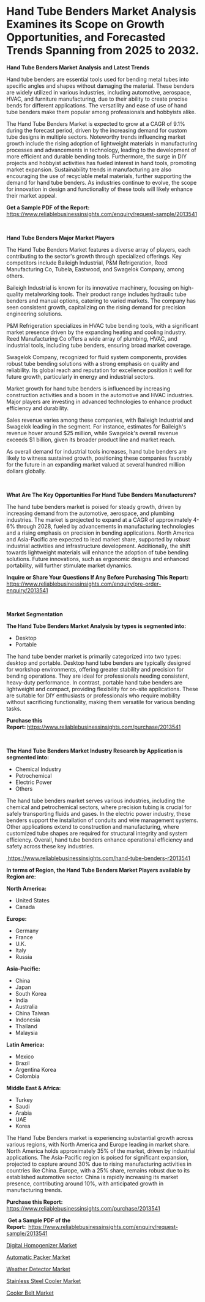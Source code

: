 <p><h1>Hand Tube Benders Market Analysis Examines its Scope on Growth Opportunities, and Forecasted Trends Spanning from 2025 to 2032.</h1></p><p><strong>Hand Tube Benders Market Analysis and Latest Trends</strong></p>
<p><p>Hand tube benders are essential tools used for bending metal tubes into specific angles and shapes without damaging the material. These benders are widely utilized in various industries, including automotive, aerospace, HVAC, and furniture manufacturing, due to their ability to create precise bends for different applications. The versatility and ease of use of hand tube benders make them popular among professionals and hobbyists alike.</p><p>The Hand Tube Benders Market is expected to grow at a CAGR of 9.1% during the forecast period, driven by the increasing demand for custom tube designs in multiple sectors. Noteworthy trends influencing market growth include the rising adoption of lightweight materials in manufacturing processes and advancements in technology, leading to the development of more efficient and durable bending tools. Furthermore, the surge in DIY projects and hobbyist activities has fueled interest in hand tools, promoting market expansion. Sustainability trends in manufacturing are also encouraging the use of recyclable metal materials, further supporting the demand for hand tube benders. As industries continue to evolve, the scope for innovation in design and functionality of these tools will likely enhance their market appeal.</p></p>
<p><strong>Get a Sample PDF of the Report:&nbsp;</strong> <a href="https://www.reliablebusinessinsights.com/enquiry/request-sample/2013541?utm_campaign=118&utm_medium=2&utm_source=Github&utm_content=ia&utm_term=20022025&utm_id=hand-tube-benders">https://www.reliablebusinessinsights.com/enquiry/request-sample/2013541</a></p>
<p>&nbsp;</p>
<p><strong>Hand Tube Benders Major Market Players</strong></p>
<p><p>The Hand Tube Benders Market features a diverse array of players, each contributing to the sector's growth through specialized offerings. Key competitors include Baileigh Industrial, P&M Refrigeration, Reed Manufacturing Co, Tubela, Eastwood, and Swagelok Company, among others.</p><p>Baileigh Industrial is known for its innovative machinery, focusing on high-quality metalworking tools. Their product range includes hydraulic tube benders and manual options, catering to varied markets. The company has seen consistent growth, capitalizing on the rising demand for precision engineering solutions.</p><p>P&M Refrigeration specializes in HVAC tube bending tools, with a significant market presence driven by the expanding heating and cooling industry. Reed Manufacturing Co offers a wide array of plumbing, HVAC, and industrial tools, including tube benders, ensuring broad market coverage.</p><p>Swagelok Company, recognized for fluid system components, provides robust tube bending solutions with a strong emphasis on quality and reliability. Its global reach and reputation for excellence position it well for future growth, particularly in energy and industrial sectors.</p><p>Market growth for hand tube benders is influenced by increasing construction activities and a boom in the automotive and HVAC industries. Major players are investing in advanced technologies to enhance product efficiency and durability.</p><p>Sales revenue varies among these companies, with Baileigh Industrial and Swagelok leading in the segment. For instance, estimates for Baileigh's revenue hover around $25 million, while Swagelok's overall revenue exceeds $1 billion, given its broader product line and market reach. </p><p>As overall demand for industrial tools increases, hand tube benders are likely to witness sustained growth, positioning these companies favorably for the future in an expanding market valued at several hundred million dollars globally.</p></p>
<p>&nbsp;</p>
<p><strong>What Are The Key Opportunities For Hand Tube Benders Manufacturers?</strong></p>
<p><p>The hand tube benders market is poised for steady growth, driven by increasing demand from the automotive, aerospace, and plumbing industries. The market is projected to expand at a CAGR of approximately 4-6% through 2028, fueled by advancements in manufacturing technologies and a rising emphasis on precision in bending applications. North America and Asia-Pacific are expected to lead market share, supported by robust industrial activities and infrastructure development. Additionally, the shift towards lightweight materials will enhance the adoption of tube bending solutions. Future innovations, such as ergonomic designs and enhanced portability, will further stimulate market dynamics.</p></p>
<p><strong>Inquire or Share Your Questions If Any Before Purchasing This Report:</strong> <a href="https://www.reliablebusinessinsights.com/enquiry/pre-order-enquiry/2013541?utm_campaign=118&utm_medium=2&utm_source=Github&utm_content=ia&utm_term=20022025&utm_id=hand-tube-benders">https://www.reliablebusinessinsights.com/enquiry/pre-order-enquiry/2013541</a></p>
<p>&nbsp;</p>
<p><strong>Market Segmentation</strong></p>
<p><strong>The Hand Tube Benders Market Analysis by types is segmented into:</strong></p>
<p><ul><li>Desktop</li><li>Portable</li></ul></p>
<p><p>The hand tube bender market is primarily categorized into two types: desktop and portable. Desktop hand tube benders are typically designed for workshop environments, offering greater stability and precision for bending operations. They are ideal for professionals needing consistent, heavy-duty performance. In contrast, portable hand tube benders are lightweight and compact, providing flexibility for on-site applications. These are suitable for DIY enthusiasts or professionals who require mobility without sacrificing functionality, making them versatile for various bending tasks.</p></p>
<p><strong>Purchase this Report:&nbsp;</strong><a href="https://www.reliablebusinessinsights.com/purchase/2013541?utm_campaign=118&utm_medium=2&utm_source=Github&utm_content=ia&utm_term=20022025&utm_id=hand-tube-benders">https://www.reliablebusinessinsights.com/purchase/2013541</a></p>
<p>&nbsp;</p>
<p><strong>The Hand Tube Benders Market Industry Research by Application is segmented into:</strong></p>
<p><ul><li>Chemical Industry</li><li>Petrochemical</li><li>Electric Power</li><li>Others</li></ul></p>
<p><p>The hand tube benders market serves various industries, including the chemical and petrochemical sectors, where precision tubing is crucial for safely transporting fluids and gases. In the electric power industry, these benders support the installation of conduits and wire management systems. Other applications extend to construction and manufacturing, where customized tube shapes are required for structural integrity and system efficiency. Overall, hand tube benders enhance operational efficiency and safety across these key industries.</p></p>
<p><a href="https://www.reliablebusinessinsights.com/hand-tube-benders-r2013541?utm_campaign=118&utm_medium=2&utm_source=Github&utm_content=ia&utm_term=20022025&utm_id=hand-tube-benders">&nbsp;https://www.reliablebusinessinsights.com/hand-tube-benders-r2013541</a></p>
<p><strong>In terms of Region, the Hand Tube Benders Market Players available by Region are:</strong></p>
<p>
    <p> <strong> North America: </strong>
        <ul>
            <li>United States</li>
            <li>Canada</li>
        </ul>
        </p> 
    <p> <strong> Europe: </strong>
        <ul>
            <li>Germany</li>
            <li>France</li>
            <li>U.K.</li>
            <li>Italy</li>
            <li>Russia</li>
        </ul>
        </p> 
    <p> <strong> Asia-Pacific: </strong>
        <ul>
            <li>China</li>
            <li>Japan</li>
            <li>South Korea</li>
            <li>India</li>
            <li>Australia</li>
            <li>China Taiwan</li>
            <li>Indonesia</li>
            <li>Thailand</li>
            <li>Malaysia</li>
        </ul>
        </p> 
    <p> <strong> Latin America: </strong>
        <ul>
            <li>Mexico</li>
            <li>Brazil</li>
            <li>Argentina Korea</li>
            <li>Colombia</li>
        </ul>
        </p> 
    <p> <strong> Middle East & Africa: </strong>
        <ul>
            <li>Turkey</li>
            <li>Saudi</li>
            <li>Arabia</li>
            <li>UAE</li>
            <li>Korea</li>
        </ul>
    </p>
    </p>
<p><p>The Hand Tube Benders market is experiencing substantial growth across various regions, with North America and Europe leading in market share. North America holds approximately 35% of the market, driven by industrial applications. The Asia-Pacific region is poised for significant expansion, projected to capture around 30% due to rising manufacturing activities in countries like China. Europe, with a 25% share, remains robust due to its established automotive sector. China is rapidly increasing its market presence, contributing around 10%, with anticipated growth in manufacturing trends.</p></p>
<p><strong>Purchase this Report: </strong><a href="https://www.reliablebusinessinsights.com/purchase/2013541?utm_campaign=118&utm_medium=2&utm_source=Github&utm_content=ia&utm_term=20022025&utm_id=hand-tube-benders">https://www.reliablebusinessinsights.com/purchase/2013541</a></p>
<p>&nbsp;<strong>Get a Sample PDF of the Report:&nbsp;&nbsp;</strong><a href="https://www.reliablebusinessinsights.com/enquiry/request-sample/2013541?utm_campaign=118&utm_medium=2&utm_source=Github&utm_content=ia&utm_term=20022025&utm_id=hand-tube-benders">https://www.reliablebusinessinsights.com/enquiry/request-sample/2013541</a></p>
<p><strong></strong></p>
<p><p><a href="https://github.com/sandoyjonet/Market-Research-Report-List-1/blob/main/digital-homogenizer-market.md?utm_campaign=118&utm_medium=2&utm_source=Github&utm_content=ia&utm_term=20022025&utm_id=hand-tube-benders">Digital Homogenizer Market</a></p><p><a href="https://github.com/celpabembes/Market-Research-Report-List-1/blob/main/automatic-packer-market.md?utm_campaign=118&utm_medium=2&utm_source=Github&utm_content=ia&utm_term=20022025&utm_id=hand-tube-benders">Automatic Packer Market</a></p><p><a href="https://github.com/voetzeszuh/Market-Research-Report-List-1/blob/main/weather-detector-market.md?utm_campaign=118&utm_medium=2&utm_source=Github&utm_content=ia&utm_term=20022025&utm_id=hand-tube-benders">Weather Detector Market</a></p><p><a href="https://github.com/gunbybeahmg1/Market-Research-Report-List-1/blob/main/stainless-steel-cooler-market.md?utm_campaign=118&utm_medium=2&utm_source=Github&utm_content=ia&utm_term=20022025&utm_id=hand-tube-benders">Stainless Steel Cooler Market</a></p><p><a href="https://github.com/aoiniyaloz/Market-Research-Report-List-1/blob/main/cooler-belt-market.md?utm_campaign=118&utm_medium=2&utm_source=Github&utm_content=ia&utm_term=20022025&utm_id=hand-tube-benders">Cooler Belt Market</a></p></p>